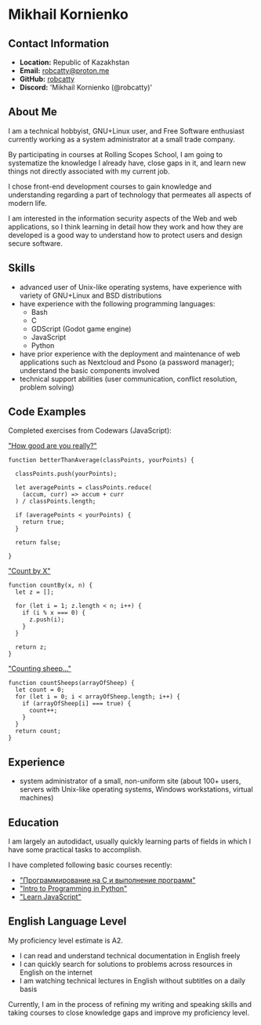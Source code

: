 Mikhail Kornienko
=================

## Contact Information
- **Location:** Republic of Kazakhstan
- **Email:** robcatty@proton.me
- **GitHub:** [robcatty](https://github.com/robcatty)
- **Discord:** 'Mikhail Kornienko (@robcatty)'

## About Me
I am a technical hobbyist, GNU+Linux user, and Free Software enthusiast currently working as a system administrator at a small trade company.

By participating in courses at Rolling Scopes School, I am going to systematize the knowledge I already have, close gaps in it, and learn new things not directly associated with my current job.

I chose front-end development courses to gain knowledge and understanding regarding a part of technology that permeates all aspects of modern life.

I am interested in the information security aspects of the Web and web applications, so I think learning in detail how they work and how they are developed is a good way to understand how to protect users and design secure software.

## Skills
- advanced user of Unix-like operating systems, have experience with variety of GNU+Linux and BSD distributions
- have experience with the following programming languages:
  + Bash
  + C
  + GDScript (Godot game engine)
  + JavaScript
  + Python
- have prior experience with the deployment and maintenance of web applications such as Nextcloud and Psono (a password manager); understand the basic components involved
- technical support abilities (user communication, conflict resolution, problem solving) 

## Code Examples
Completed exercises from Codewars (JavaScript):

["How good are you really?"](https://www.codewars.com/kata/5601409514fc93442500010b)
```
function betterThanAverage(classPoints, yourPoints) {

  classPoints.push(yourPoints);
  
  let averagePoints = classPoints.reduce(
    (accum, curr) => accum + curr
  ) / classPoints.length;
  
  if (averagePoints < yourPoints) {
    return true;
  }
  
  return false;

}
```

["Count by X"](https://www.codewars.com/kata/5513795bd3fafb56c200049e)
```
function countBy(x, n) {
  let z = [];

  for (let i = 1; z.length < n; i++) {
    if (i % x === 0) {
      z.push(i);
    }
  }

  return z;
}
```

["Counting sheep..."](https://www.codewars.com/kata/54edbc7200b811e956000556)
```
function countSheeps(arrayOfSheep) {
  let count = 0;
  for (let i = 0; i < arrayOfSheep.length; i++) {
    if (arrayOfSheep[i] === true) {
      count++;
    }
  }
  return count;
}
```
## Experience
- system administrator of a small, non-uniform site (about 100+ users, servers with Unix-like operating systems, Windows workstations, virtual machines)

## Education
I am largely an autodidact, usually quickly learning parts of fields in which I have some practical tasks to accomplish.

I have completed following basic courses recently:
- ["Программирование на C и выполнение программ"](https://stepik.org/course/73618)
- ["Intro to Programming in Python"](https://stepik.org/course/84164)
- ["Learn JavaScript"](https://www.codecademy.com/courses/introduction-to-javascript)

## English Language Level
My proficiency level estimate is A2.
- I can read and understand technical documentation in English freely
- I can quickly search for solutions to problems across resources in English on the internet
- I am watching technical lectures in English without subtitles on a daily basis

Currently, I am in the process of refining my writing and speaking skills and taking courses to close knowledge gaps and improve my proficiency level.
